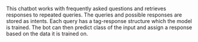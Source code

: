 This chatbot works with frequently asked questions and retrieves responses to repeated queries. The queries and possible responses are stored as intents. Each query has a tag-response structure which the model is trained. The bot can then predict class of the input and assign a response based on the data it is trained on.
